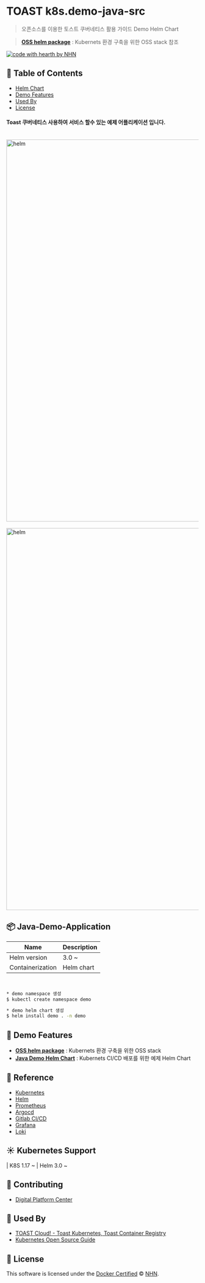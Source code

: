 # TOAST k8s.demo-java-src

> 오픈소스를 이용한 토스트 쿠버네티스 활용 가이드
> Demo Helm Chart

> [**OSS helm package**](https://github.com/nhn/k8s.oss-helm-packages) : Kubernets 환경 구축을 위한 OSS stack 참조

[![code with hearth by NHN](https://img.shields.io/badge/%3C%2F%3E%20with%20%E2%99%A5%20by-NHN-ff1414.svg)](https://github.com/nhn)

## 🚩 Table of Contents

- [Helm Chart](#-java-demo-application)
- [Demo Features](#-demo-features)
- [Used By](#-used-by)
- [License](#-license)

#### Toast 쿠버네티스 사용하여 서비스 할수 있는 예제 어플리케이션 입니다.

</br>

<img src="https://api-storage.cloud.toast.com/v1/AUTH_1d1d69bb458e4b73b57f25ad339f5067/k8s-guide/screen10.png" alt="helm" width="1000" />
</br>
</br>
<img src="https://api-storage.cloud.toast.com/v1/AUTH_1d1d69bb458e4b73b57f25ad339f5067/k8s-guide/screen11.png" alt="helm" width="1000" />


## 📦 Java-Demo-Application

| Name | Description |
| --- | --- |
| Helm version | 3.0 ~ |
| Containerization | Helm chart |

</br>

``` sh
* demo namespace 생성
$ kubectl create namespace demo

* demo helm chart 생성
$ helm install demo . -n demo

```

## 🎨 Demo Features

* [**OSS helm package**](https://github.com/nhn/k8s.oss-helm-packages) : Kubernets 환경 구축을 위한 OSS stack
* [**Java Demo Helm Chart**](https://github.com/nhn/k8s.demo-helm-chart) : Kubernets CI/CD 배포를 위한 예제 Helm Chart 


## 🐾 Reference

* [Kubernetes](https://kubernetes.io/)
* [Helm](https://helm.sh/)
* [Prometheus](https://prometheus.io/)
* [Argocd](https://argoproj.github.io/)
* [Gitlab CI/CD](https://docs.gitlab.com/ee/ci/)
* [Grafana](https://grafana.com/)
* [Loki](https://grafana.com/oss/loki/)


## ☀️ Kubernetes Support

| K8S 1.17 ~ | Helm 3.0 ~

## 💬 Contributing

* [Digital Platform Center](https://toast.com)

## 🚀 Used By

* [TOAST Cloud! - Toast Kubernetes, Toast Container Registry](https://toast.com)
* [Kubernetes Open Source Guide](https://toast.com)


## 📜 License

This software is licensed under the [Docker Certified](https://hub.docker.com) © [NHN](https://github.com/nhn).